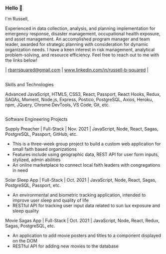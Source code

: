 ### Hello 👋

I'm Russell,

Experienced in data collection, analysis, and planning implementation for emergency response, disaster management, occupational health exposure, and asset management. An accomplished program manager and team leader, awarded for strategic planning with consideration for dynamic organization needs. I have a keen interest in risk management, analytical problem-solving, and resource efficiency.
Feel free to reach out to me with the links below!

| rbarrsquared@gmail.com | www.linkedin.com/in/russell-b-squared |

## 

Skills and Technologies

Advanced JavaScript, HTML5, CSS3, React, Passport, React Hooks, Redux, SAGAs, Moment, Node.js, Express, Postico, PostgreSQL, Axios, Heroku, npm, JQuery, Chrome DevTools, VS Code, Git, etc.

##

Software Engineering Projects

Supply Preacher | Full-Stack | Nov. 2021 | JavaScript, Node, React, Sagas, PostgreSQL, Passport, GitHub, etc.
-	This is a three-week group project to build a custom web application for small faith based organizations
-	Features include using geographic data, REST API for user form inputs, stylized, admin abilities
-	An online marketplace to connect local faith leaders with congregations in need

Solar Sleep App | Full-Stack | Oct. 2021 | JavaScript, Node, React, Sagas, PostgreSQL, Passport, etc.
-	An environmental and biometric tracking application, intended to improve user sleep and quality of life
-	RESTful API for tracking user input data related to sun lux exposure and sleep quality

Movie Sagas App | Full-Stack | Oct. 2021 | JavaScript, Node, React, Redux, Sagas, PostgreSQL, etc.
-	An application to add movie posters and titles to a component displayed on the DOM
-	RESTful API for adding new movies to the database




<!--
**BarrSquared/BarrSquared** is a ✨ _special_ ✨ repository because its `README.md` (this file) appears on your GitHub profile.

Here are some ideas to get you started:

- 🔭 I’m currently working on ...
- 🌱 I’m currently learning ...
- 👯 I’m looking to collaborate on ...
- 🤔 I’m looking for help with ...
- 💬 Ask me about ...
- 📫 How to reach me: ...
- 😄 Pronouns: ...
- ⚡ Fun fact: ...
-->
